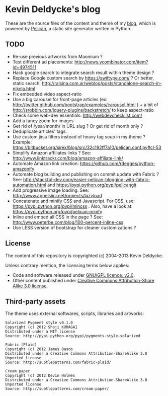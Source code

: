 Kevin Deldycke's blog
=====================

These are the source files of the content and theme of my [blog](http://kevin.deldycke.com),
which is powered by [Pelican](http://getpelican.com), a static site generator written in Python.


TODO
----

  * Re-use previous artworks from Maomium ?
  * Test different ad placements: http://news.ycombinator.com/item?id=4974511
  * Hack google search to integrate search result within theme design ?
  * Replace Google custom search by https://swiftype.com/ ? Or better, static search: http://ralsina.com.ar/weblog/posts/standalone-search-in-nikola.html
  * Fix embedded video aspect-ratio
  * Use a big carousel for front-page articles (ex: http://twitter.github.com/bootstrap/examples/carousel.html ) + a bit of http://srobbin.com/jquery-plugins/backstretch/ to keep aspect-ratio
  * Check some web-dev essentials: http://webdevchecklist.com/
  * Add a fancy zoom for images
  * Get rid of /year/month/ in URL slug ? Or get rid of month only ?
  * Deduplicate articles' tags.
  * Use custom jinja filters instead of heavy tag soup in my theme ? Example: https://bitbucket.org/sirex/blog/src/32c192ff7a10/pelican.conf.py#cl-53
  * Simplify Amazon affiliates links ? See: http://www.linktrackr.com/blog/amazon-affiliate-link/
  * Automate Amazon link creation: https://github.com/rdegges/python-amazonify
  * Automate blog building and publishing on commit update with Fabric ? See: http://stackful-dev.com/easier-pelican-blogging-with-fabric-automation.html and https://pypi.python.org/pypi/pelicangit
  * Add progressive image loading. See: http://www.appelsiini.net/projects/lazyload 
  * Concatenate and minify CSS and Javascript. For CSS, use: https://pypi.python.org/pypi/mincss . Also, have a look at: https://pypi.python.org/pypi/pelican-minify
  * Inline and embed all CSS in the page ? See: http://www.peterbe.com/plog/100-percent-inline-css
  * Use LESS version of bootstrap for cleaner customizations ?


License
-------

The content of this repository is copyrighted (c) 2004-2013 Kevin Deldycke.

Unless contrary mention, the licensing terms below applies:

  * Code and software released under [GNU/GPL licence, v2.0](http://www.fsf.org/licensing/licenses/gpl.html).
  * Other content published under [Creative Commons Attribution-Share Alike 3.0 license](http://creativecommons.org/licenses/by-sa/3.0/).


Third-party assets
------------------

The theme uses external softwares, scripts, libraries and artworks:

    Solarized Pygment style v0.1.0
    Copyright (c) 2012 Shoji KUMAGAI
    Distributed under a MIT license
    Source: http://pypi.python.org/pypi/pygments-style-solarized

    Fabric (Plaid)
    Copyright (c) 2012 James Basoo
    Distributed under a Creative Commons Attribution-ShareAlike 3.0 Unported license
    Source: http://subtlepatterns.com/fabric-plaid/

    Cream paper
    Copyright (c) 2012 Devin Holmes
    Distributed under a Creative Commons Attribution-ShareAlike 3.0 Unported license
    Source: http://subtlepatterns.com/cream-paper/
